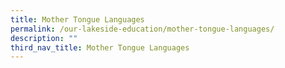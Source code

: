 ```yaml
---
title: Mother Tongue Languages
permalink: /our-lakeside-education/mother-tongue-languages/
description: ""
third_nav_title: Mother Tongue Languages
---
```

